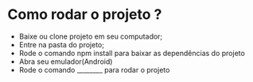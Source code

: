 # Como rodar o projeto ?

- Baixe ou clone projeto em seu computador;
- Entre na pasta do projeto;
- Rode o comando npm install para baixar as dependências do projeto
- Abra seu emulador(Android)
- Rode o comando ________ para rodar o projeto